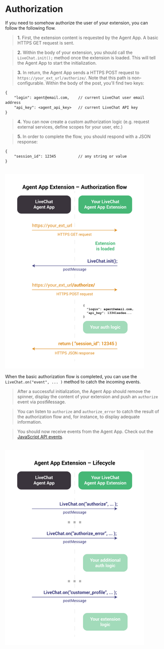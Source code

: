 # Authorization

If you need to somehow authorize the user of your extension, you can follow the following flow.

> <b>1.</b> First, the extension content is requested by the Agent App. A basic HTTPS GET request is sent.

> <b>2.</b> Within the body of your extension, you should call the `LiveChat.init();` method once the extension is loaded. This will tell the Agent App to start the initialization.

> <b>3.</b> In return, the Agent App sends a HTTPS POST request to `https://your_ext_url/authorize/`. Note that this path is non-configurable. Within the body of the post, you'll find two keys:

```json-doc
{
    "login": agent@email.com,    // current LiveChat user email address
    "api_key": <agent_api_key>   // current LiveChat API key
}
```

> <b>4.</b> You can now create a custom authorization logic (e.g. request external services, define scopes for your user, etc.)

> <b>5.</b> In order to complete the flow, you should respond with a JSON response:

```json-doc
{
    "session_id": 12345          // any string or value
}

```

<img src="../__images/agent-app-extension-auth-1.svg" width="450" style="margin-top: 20px;"/>

When the basic authorization flow is completed, you can use the `LiveChat.on("event", ... )` method to catch the incoming events.

> After a successful initialization, the Agent App should remove the spinner, display the content of your extension and push an `authorize` event via postMessage.

> You can listen to `authorize` and `authorize_error` to catch the result of the authorization flow and, for instance, to display adequate information.

> You should now receive events from the Agent App. Check out the [JavaScript API events](#events).

<img src="../__images/agent-app-extension-auth-2.svg" width="450" style="margin-top: 20px;"/>